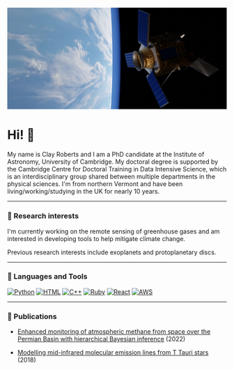 ![alt text](https://github.com/Clayton-Roberts/Clayton-Roberts/blob/main/sentinel_5p_render.jpeg?raw=true)

# Hi! 👋

My name is Clay Roberts and I am a PhD candidate at the Institute of Astronomy, University of Cambridge. My doctoral degree is supported by the Cambridge Centre for Doctoral Training in Data Intensive Science, which is an interdisciplinary group shared between multiple departments in the physical sciences. I'm from northern Vermont and have been living/working/studying in the UK for nearly 10 years.

---

### 🔬 Research interests

I'm currently working on the remote sensing of greenhouse gases and am interested in developing tools to help mitigate climate change.

Previous research interests include exoplanets and protoplanetary discs.

---

### 🔧 Languages and Tools
[![Python](https://img.shields.io/badge/Code-Python-3776AB?style=plastic&logo=python&logoColor=white)](https://en.wikipedia.org/wiki/Python_(programming_language))
[![HTML](https://img.shields.io/badge/Code-HTML-239120?style=plastic&logo=html5&logoColor=white)](https://en.wikipedia.org/wiki/HTML)
[![C++](https://img.shields.io/badge/Code-C%2B%2B-00599C?style=plastic&logo=c%2B%2B&logoColor=white)](https://en.wikipedia.org/wiki/C%2B%2B)
[![Ruby](https://img.shields.io/badge/Code-Ruby-CC342D?style=plastic&logo=ruby&logoColor=white)](https://en.wikipedia.org/wiki/Ruby_(programming_language))
[![React](https://img.shields.io/badge/Code-React-20232A?style=plastic&logo=react&logoColor=61DAFB)](https://en.wikipedia.org/wiki/React_(JavaScript_library))
[![AWS](https://img.shields.io/badge/Tools-Amazon_AWS-232F3E?style=plastic&logo=amazon-aws&logoColor=white)](https://en.wikipedia.org/wiki/Amazon_Web_Services)

---

### 📖 Publications

* [Enhanced monitoring of atmospheric methane from space over the Permian Basin with hierarchical Bayesian inference](https://iopscience.iop.org/article/10.1088/1748-9326/ac7062) (2022)

* [Modelling mid-infrared molecular emission lines from T Tauri stars](https://www.aanda.org/articles/aa/full_html/2018/10/aa31460-17/aa31460-17.html) (2018)


<!--
**Clayton-Roberts/Clayton-Roberts** is a ✨ _special_ ✨ repository because its `README.md` (this file) appears on your GitHub profile.

Here are some ideas to get you started:

- 🔭 I’m currently working on ...
- 🌱 I’m currently learning ...
- 👯 I’m looking to collaborate on ...
- 🤔 I’m looking for help with ...
- 💬 Ask me about ...
- 📫 How to reach me: ...
- 😄 Pronouns: ...
- ⚡ Fun fact: ...
-->
